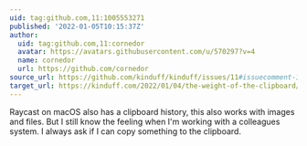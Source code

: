 ```yaml
---
uid: tag:github.com,11:1005553271
published: '2022-01-05T10:15:37Z'
author:
  uid: tag:github.com,11:cornedor
  avatar: https://avatars.githubusercontent.com/u/570297?v=4
  name: cornedor
  url: https://github.com/cornedor
source_url: https://github.com/kinduff/kinduff/issues/11#issuecomment-1005553271
target_url: https://kinduff.com/2022/01/04/the-weight-of-the-clipboard/
---
```


Raycast on macOS also has a clipboard history, this also works with images and files. But I still know the feeling when I'm working with a colleagues system. I always ask if I can copy something to the clipboard.